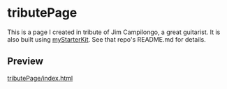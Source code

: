 # tributePage

This is a page I created in tribute of Jim Campilongo, a great guitarist. It is also built using [myStarterKit](https://github.com/danieldrasdo/myStarterKit). See that repo's README.md for details.

## Preview

[tributePage/index.html](https://cdn.rawgit.com/danieldrasdo/tributePage/master/index.html)
